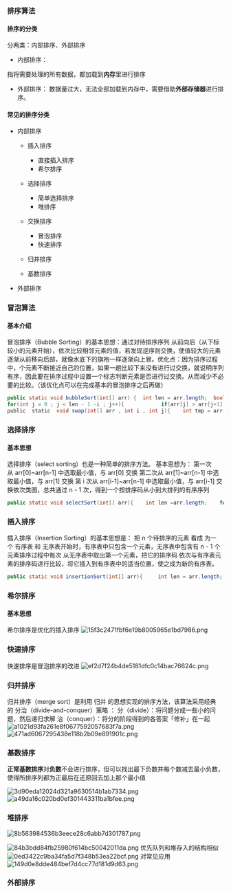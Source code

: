
### 排序算法
#### 排序的分类
分两类：内部排序、外部排序
* 内部排序：

指将需要处理的所有数据，都加载到**内存**里进行排序
* 外部排序：
  数据量过大，无法全部加载到内存中，需要借助**外部存储器**进行排序。

#### 常见的排序分类
* 内部排序
    * 插入排序
        * 直接插入排序
        * 希尔排序
    * 选择排序
        * 简单选择排序
        * 堆排序
    * 交换排序
        * 冒泡排序
        * 快速排序

    * 归并排序
    * 基数排序
* 外部排序

### 冒泡算法
#### 基本介绍

冒泡排序（Bubble Sorting）的基本思想：通过对待排序序列 从前向后（从下标较小的元素开始），依次比较相邻元素的值，若发现逆序则交换，使值较大的元素逐渐从前移向后部，就像水底下的旗袍一样逐渐向上冒。优化点：因为排序过程中，个元素不断接近自己的位置，如果一趟比较下来没有进行过交换，就说明序列有序，因此要在排序过程中设置一个标志判断元素是否进行过交换。从而减少不必要的比较。（该优化点可以在完成基本的冒泡排序之后再做）
```java
public static void bubbleSort(int[] arr) {  int len = arr.length;  boolean isSwap = false;  for(int i = 0; i < len - 1 ;i ++){      isSwap = false; // 优化，如果没有交换，说明已经有序，直接退出      
for(int j = 0 ; j < len - 1 -i ; j++){            if(arr[j] > arr[j+1]){                swap(arr , j , j+1);                isSwap = true;            }      }      if(!isSwap){          break;      }  }}
public  static  void swap(int[] arr , int i , int j){    int tmp = arr[i];    arr[i] = arr[j];    arr[j] = tmp;}


```

### 选择排序
#### 基本思想

选择排序（select sorting）也是一种简单的排序方法。
基本思想为：
第一次从 arr[0]~arr[n-1] 中选取最小值，与 arr[0] 交换
第二次从 arr[1]~arr[n-1] 中选取最小值，与 arr[1] 交换
第 i 次从 arr[i-1]~arr[n-1] 中选取最小值，与 arr[i-1] 交换依次类图，总共通过 n - 1 次，得到一个按排序码从小到大排列的有序序列
```java
public static void selectSort(int[] arr){    int len =arr.length;    for(int i = 0 ; i < len - 1 ; i++){        int minIndex = i ;        for(int j = i+1 ; j < len ; j++){            if(arr[j] < arr[minIndex]){                minIndex = j;            }        }        swap(arr , i , minIndex);    }}

```
### 插入排序

插入排序（Insertion Sorting）的基本思想是：
把 n 个待排序的元素 看成 为一个 有序表 和 无序表开始时，有序表中只包含一个元素，无序表中包含有 n - 1 个 元素排序过程中每次 从无序表中取出第一个元素，把它的排序码 依次与有序表元素的排序码进行比较，将它插入到有序表中的适当位置，使之成为新的有序表。
```java
public static void insertionSort(int[] arr){     int len = arr.length;     for(int i = 1 ; i < len  ; i ++){         for(int j = 0 ; j <= i ; j++){             if(arr[j] > arr[i]){                swap(arr,i , j);                break;             }         }     }}


```
### 希尔排序
#### 基本思想
希尔排序是优化的插入排序
![15f3c2471fbf6e19b8005965e1bd7986.png](en-resource://database/990:1)
### 快速排序
快速排序是冒泡排序的改进
![ef2d7f24b4de5181dfc0c14bac76624c.png](en-resource://database/992:1)
### 归并排序

归并排序（merge sort）是利用 归并 的思想实现的排序方法，该算法采用经典的 分治（divide-and-conquer）策略 ：
分（divide）：将问题分成一些小的问题，然后递归求解
治（conquer）：将分的阶段得到的各答案「修补」在一起
![a1021d93fa261e8f0677592057683f7a.png](en-resource://database/994:1)
![471ad6067295438e118b2b09e891901c.png](en-resource://database/996:1)

### 基数排序

**正常基数排序**对**负数**不会进行排序，但可以找出最下负数并每个数减去最小负数，使得所排序列都为正最后在还原回去加上那个最小值

![3d90eda12024d321a9630514b1ab7334.png](en-resource://database/1008:1)
![a49da16c020bd0ef301443311ba1bfee.png](en-resource://database/1010:1)

### 堆排序
![8b563984536b3eece28c6abb7d301787.png](en-resource://database/1031:1)

![84b3bdd84fb25980f614bc50042011da.png](en-resource://database/1025:1)
优先队列和堆存入的结构相似
![0ed3422c9ba34fa5d7f348b53ea22bcf.png](en-resource://database/1027:1)
对常见应用
![149d0e8dde484bef7d4cc77d181d9d63.png](en-resource://database/1029:1)
### 外部排序
